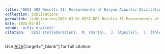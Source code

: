 ```yaml
---
title: "DESI DR2 Results II: Measurements of Baryon Acoustic Oscillations and Cosmological Constraints"
collection: publications
permalink: /publication/2025-03-01-DESI-DR2-Results-II-Measurements-of-Baryon-Acoustic-Oscillations-and-Cosmological-Constraints
date: 2025-03-01
venue: 'arXiv e-prints'
citation: ' DESI {Collaboration},  M. {Karim},  J. {Aguilar},  S. {Ahlen},  S. {Alam},  L. {Allen} et al.&quot;DESI DR2 Results II: Measurements of Baryon Acoustic Oscillations and Cosmological Constraints.&quot; arXiv e-prints, 2025.'
---
```

Use [ADS](https://ui.adsabs.harvard.edu/abs/2025arXiv250314738D){:target="_blank"} for full citation
